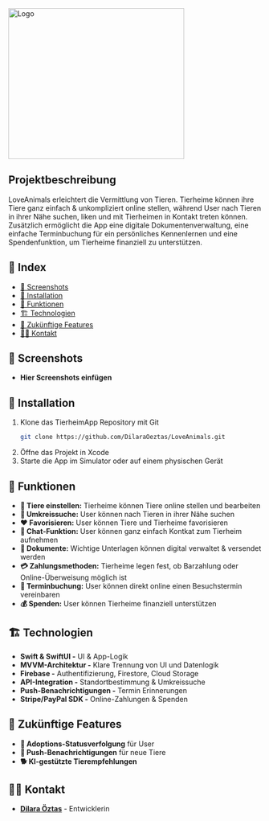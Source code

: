 <img src="https://github.com/user-attachments/assets/272fabf2-aca6-4db0-982c-3e9481877f1e" alt="Logo" width="350" height="300">

## Projektbeschreibung
LoveAnimals erleichtert die Vermittlung von Tieren. Tierheime können ihre Tiere ganz einfach & unkompliziert online stellen, während User nach Tieren in ihrer Nähe suchen, liken und mit Tierheimen in Kontakt treten können. Zusätzlich ermöglicht die App eine digitale Dokumentenverwaltung, eine einfache Terminbuchung für ein persönliches Kennenlernen und eine Spendenfunktion, um Tierheime finanziell zu unterstützen.

## 📌 Index
- [📸 Screenshots](#-screenshots)
- [🔧 Installation](#-installation)
- [🚀 Funktionen](#-funktionen)
- [🏗️ Technologien](#-technologien)
- [🎯 Zukünftige Features](#-zukünftige-features)
- [✍🏼 Kontakt](#-kontakt)

## 📸 Screenshots
- **Hier Screenshots einfügen**

## 🔧 Installation
1. Klone das TierheimApp Repository mit Git
   ```bash
   git clone https://github.com/DilaraOeztas/LoveAnimals.git
2. Öffne das Projekt in Xcode
3. Starte die App im Simulator oder auf einem physischen Gerät

## 🚀 Funktionen
- **🐶 Tiere einstellen:** Tierheime können Tiere online stellen und bearbeiten
- **📍 Umkreissuche:** User können nach Tieren in ihrer Nähe suchen
- **❤️ Favorisieren:** User können Tiere und Tierheime favorisieren
- **💬 Chat-Funktion:** User können ganz einfach Kontkat zum Tierheim aufnehmen
- **📄 Dokumente:** Wichtige Unterlagen können digital verwaltet & versendet werden
- **💳 Zahlungsmethoden:** Tierheime legen fest, ob Barzahlung oder Online-Überweisung möglich ist
- **📅 Terminbuchung:** User können direkt online einen Besuchstermin vereinbaren
- **💰 Spenden:** User können Tierheime finanziell unterstützen

## 🏗 Technologien
- **Swift & SwiftUI -** UI & App-Logik
- **MVVM-Architektur -** Klare Trennung von UI und Datenlogik
- **Firebase -** Authentifizierung, Firestore, Cloud Storage
- **API-Integration -** Standortbestimmung & Umkreissuche
- **Push-Benachrichtigungen -** Termin Erinnerungen
- **Stripe/PayPal SDK -** Online-Zahlungen & Spenden

## 🎯 Zukünftige Features
- **🏡 Adoptions-Statusverfolgung** für User
- **🔔 Push-Benachrichtigungen** für neue Tiere
- **🐕 KI-gestützte Tierempfehlungen**

## ✍🏼 Kontakt
- [**Dilara Öztas**](https://github.com/DilaraOeztas) - Entwicklerin
